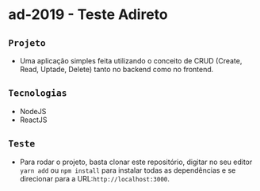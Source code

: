 # ad-2019 - Teste Adireto

## `Projeto`
- Uma aplicação simples feita utilizando o conceito de CRUD (Create, Read, Uptade, Delete) tanto no backend como no frontend.

## `Tecnologias`
- NodeJS
- ReactJS

## `Teste`
- Para rodar o projeto, basta clonar este repositório, digitar no seu editor `yarn add` ou `npm install` para instalar todas as dependências e se direcionar para a URL:`http://localhost:3000`.
